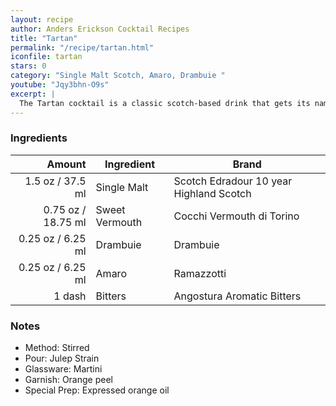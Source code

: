 ```yaml
---
layout: recipe
author: Anders Erickson Cocktail Recipes
title: "Tartan"
permalink: "/recipe/tartan.html"
iconfile: tartan
stars: 0
category: "Single Malt Scotch, Amaro, Drambuie "
youtube: "Jqy3bhn-O9s"
excerpt: |
  The Tartan cocktail is a classic scotch-based drink that gets its name from its warm, rich colors and complex flavors, reminiscent of the iconic Scottish fabric.
---
```


### Ingredients

|  Amount | Ingredient     | Brand                                   |
| ------: | -------------- | --------------------------------------- |
|  1.5 oz / 37.5 ml | Single Malt    | Scotch Edradour 10 year Highland Scotch |
| 0.75 oz / 18.75 ml | Sweet Vermouth | Cocchi Vermouth di Torino               |
| 0.25 oz / 6.25 ml | Drambuie       | Drambuie                                |
| 0.25 oz / 6.25 ml | Amaro          | Ramazzotti                              |
|  1 dash | Bitters        | Angostura Aromatic Bitters              |

### Notes

- Method: Stirred
- Pour: Julep Strain
- Glassware: Martini
- Garnish: Orange peel
- Special Prep: Expressed orange oil
